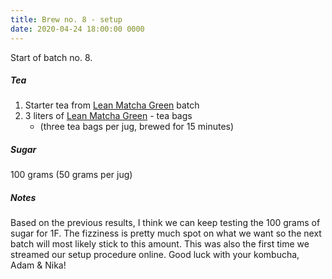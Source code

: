```yaml
---
title: Brew no. 8 - setup
date: 2020-04-24 18:00:00 0000
---
```


Start of batch no. 8.

##### Tea

1. Starter tea from [Lean Matcha Green](https://www.pukkaherbs.com/shop/organic-teas/lean-matcha-green/) batch
2. 3 liters of [Lean Matcha Green](https://www.pukkaherbs.com/shop/organic-teas/lean-matcha-green/) - tea bags
    * (three tea bags per jug, brewed for 15 minutes)

##### Sugar

100 grams (50 grams per jug)

##### Notes

Based on the previous results, I think we can keep testing the 100 grams of
sugar for 1F. The fizziness is pretty much spot on what we want so the next
batch will most likely stick to this amount. This was also the first time
we streamed our setup procedure online. Good luck with your kombucha, Adam
& Nika!